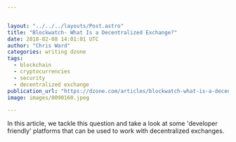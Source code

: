 ```yaml
---


layout: "../../../layouts/Post.astro"
title: "Blockwatch- What Is a Decentralized Exchange?"
date: 2018-02-08 14:01:01 UTC
author: "Chris Ward"
categories: writing dzone
tags:
  - blockchain
  - cryptocurrencies
  - security
  - decentralized exchange
publication_url: "https://dzone.com/articles/blockwatch-what-is-a-decentralized-exchange"
image: images/8090160.jpeg

---
```

In this article, we tackle this question and take a look at some 'developer friendly' platforms that can be used to work with decentralized exchanges.

